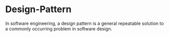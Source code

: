 # Design-Pattern
In software engineering, a design pattern is a general repeatable solution to a commonly occurring problem in software design.
